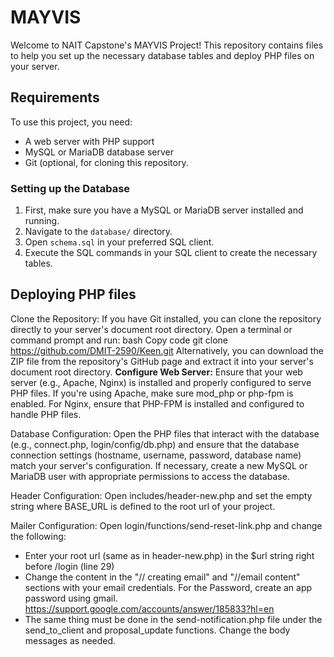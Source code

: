 # MAYVIS
Welcome to NAIT Capstone's MAYVIS Project! This repository contains files to help you set up the necessary database tables and deploy PHP files on your server.


## Requirements

To use this project, you need:
- A web server with PHP support
- MySQL or MariaDB database server
- Git (optional, for cloning this repository.

### Setting up the Database

1. First, make sure you have a MySQL or MariaDB server installed and running.
2. Navigate to the `database/` directory.
3. Open `schema.sql` in your preferred SQL client.
4. Execute the SQL commands in your SQL client to create the necessary tables.

## Deploying PHP files
Clone the Repository:
If you have Git installed, you can clone the repository directly to your server's document root directory. Open a terminal or command prompt and run:
bash
Copy code
git clone https://github.com/DMIT-2590/Keen.git
Alternatively, you can download the ZIP file from the repository's GitHub page and extract it into your server's document root directory.
**Configure Web Server:**
Ensure that your web server (e.g., Apache, Nginx) is installed and properly configured to serve PHP files.
If you're using Apache, make sure mod_php or php-fpm is enabled.
For Nginx, ensure that PHP-FPM is installed and configured to handle PHP files.

Database Configuration:
Open the PHP files that interact with the database (e.g., connect.php, login/config/db.php) and ensure that the database connection settings (hostname, username, password, database name) match your server's configuration.
If necessary, create a new MySQL or MariaDB user with appropriate permissions to access the database.

Header Configuration:
Open includes/header-new.php and set the empty string where BASE_URL is defined to the root url of your project.

Mailer Configuration:
Open login/functions/send-reset-link.php and change the following:
- Enter your root url (same as in header-new.php) in the $url string right before /login (line 29)
- Change the content in the "// creating email" and "//email content" sections with your email credentials. For the Password, create an app password using gmail. https://support.google.com/accounts/answer/185833?hl=en 
- The same thing must be done in the send-notification.php file under the send_to_client and proposal_update functions. Change the body messages as needed.

